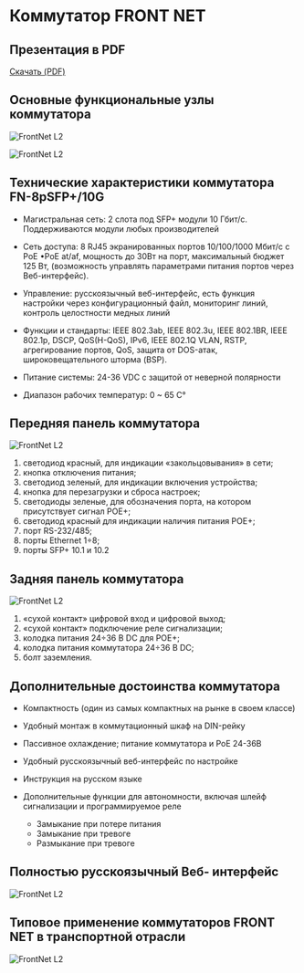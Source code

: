 # Коммутатор FRONT NET


## Презентация в PDF

[Скачать (PDF)](./pdfs/FrontNet-L2.pdf)

## Основные функциональные узлы коммутатора


![FrontNet L2](img-l2/l2-5.png)

![FrontNet L2](img-l2/l2-7.png)

## Технические характеристики коммутатора FN-8pSFP+/10G

- Магистральная сеть: 2 слота под SFP+ модули 10 Гбит/с. Поддерживаются модули любых производителей

- Сеть доступа: 8 RJ45 экранированных
портов 10/100/1000 Мбит/с с PoE
•PoE at/af, мощность до 30Вт на порт,
максимальный бюджет 125 Вт,
(возможность управлять параметрами
питания портов через Веб-интерфейс).

- Управление: русскоязычный
веб-интерфейс, есть функция настройки
через конфигурационный файл,
мониторинг линий, контроль целостности
медных линий

- Функции и стандарты: IEEE 802.3ab, IEEE
802.3u, IEEE 802.1BR, IEEE 802.1p, DSCP,
QoS(H-QoS), IPv6, IEEE 802.1Q VLAN, RSTP,
агрегирование портов, QoS, защита от
DOS-атак, широковещательного шторма
(BSP).

- Питание системы: 24-36 VDC с защитой от
неверной полярности

- Диапазон рабочих температур: 0 ~ 65 С°

## Передняя панель коммутатора

![FrontNet L2](img-l2/l2-8.png)

1. светодиод красный, для индикации «закольцовывания» в сети;
2. кнопка отключения питания;
3.  светодиод зеленый, для индикации включения устройства;
4.  кнопка для перезагрузки и сброса настроек;
5.  светодиоды зеленые, для обозначения порта, на котором присутствует сигнал POE+;
6.  светодиод красный для индикации наличия питания POE+;
7.  порт RS-232/485;
8.  порты Ethernet 1÷8;
9.  порты SFP+ 10.1 и 10.2

## Задняя панель коммутатора

![FrontNet L2](img-l2/l2-9.png)

1. «сухой контакт» цифровой вход и цифровой выход;
2.  «сухой контакт» подключение реле сигнализации;
3.  колодка питания 24÷36 В DC для POE+;
4.  колодка питания коммутатора 24÷36 В DC;
5.  болт заземления.


## Дополнительные достоинства коммутатора

- Компактность (один из самых
компактных на рынке в своем классе)

- Удобный монтаж в коммутационный
шкаф на DIN-рейку

- Пассивное охлаждение; питание
коммутатора и РоЕ 24-36В

- Удобный русскоязычный веб-интерфейс
по настройке

- Инструкция на русском языке

- Дополнительные функции для
автономности, включая шлейф
сигнализации и программируемое реле

    - Замыкание при потере питания
    - Замыкание при тревоге
    - Размыкание при тревоге

## Полностью русскоязычный Веб- интерфейс

![FrontNet L2](img-l2/l2-6.png)

## Типовое применение коммутаторов FRONT NET в транспортной отрасли

![FrontNet L2](img-l2/l2-2.png)

